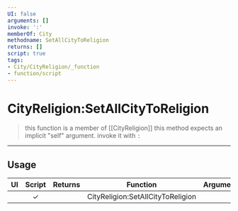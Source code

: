 ```yaml
---
UI: false
arguments: []
invoke: ':'
memberOf: City
methodname: SetAllCityToReligion
returns: []
script: true
tags:
- City/CityReligion/_function
- function/script
---
```

# CityReligion:SetAllCityToReligion
> this function is a member of [[CityReligion]]
> this method expects an implicit "self" argument. invoke it with `:`
-----
## Usage
|  UI | Script | Returns | Function | Arguments |
|:---:|:------:|-------:|:--------:|:---------|
| |✓||CityReligion:SetAllCityToReligion||

